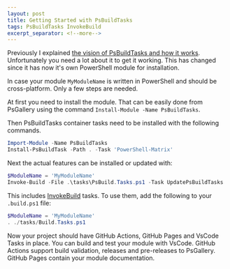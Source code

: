 ```yaml
---
layout: post
title: Getting Started with PsBuildTasks
tags: PsBuildTasks InvokeBuild
excerpt_separator: <!--more-->
---
```


Previously I explained [the vision of PsBuildTasks and how it works](2022-04-16-Streamlining-PowerShell-Modules-with-PsBuildTasks.md).
Unfortunately you need a lot about it to get it working.
This has changed since it has now it's own PowerShell module for installation.

<!--more-->

In case your module `MyModuleName` is written in PowerShell and should be cross-platform.
Only a few steps are needed.

At first you need to install the module. That can be easily done from PsGallery using the command `Install-Module -Name PsBuildTasks`.

Then PsBuildTasks container tasks need to be installed with the following commands.

```powershell
Import-Module -Name PsBuildTasks
Install-PsBuildTask -Path . -Task 'PowerShell-Matrix'
```

Next the actual features can be installed or updated with:

```powershell
$ModuleName = 'MyModuleName'
Invoke-Build -File .\tasks\PsBuild.Tasks.ps1 -Task UpdatePsBuildTasks
```

This includes [InvokeBuild](https://github.com/nightroman/Invoke-Build) tasks.
To use them, add the following to your `.build.ps1` file:

```powershell
$ModuleName = 'MyModuleName'
. ./tasks/Build.Tasks.ps1
```

Now your project should have GitHub Actions, GitHub Pages and VsCode Tasks in place.
You can build and test your module with VsCode.
GitHub Actions support build validation, releases and pre-releases to PsGallery.
GitHub Pages contain your module documentation.
